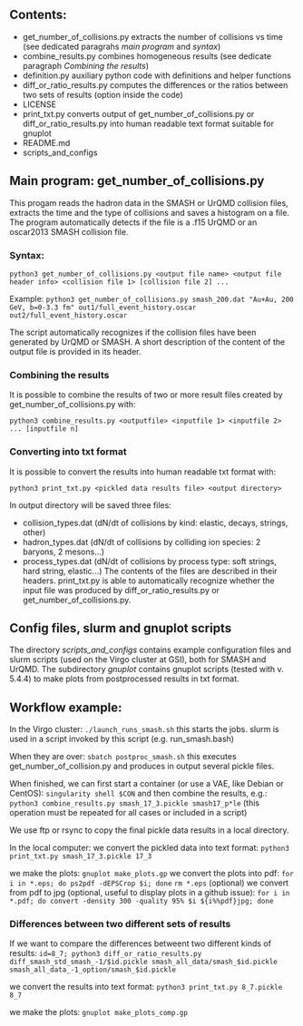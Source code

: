 ## Contents:

- get_number_of_collisions.py extracts the number of collisions vs time (see dedicated paragrahs _main program_ and _syntax_)
- combine_results.py combines homogeneous results (see dedicate paragraph _Combining the results_)
- definition.py auxiliary python code with definitions and helper functions
- diff_or_ratio_results.py computes the differences or the ratios between two sets of results (option inside the code)
- LICENSE
- print_txt.py converts output of get_number_of_collisions.py or diff_or_ratio_results.py into human readable text format suitable for gnuplot
- README.md
- scripts_and_configs


## Main program: get_number_of_collisions.py

This progam reads the hadron data in the SMASH or UrQMD collision files, extracts
the time and the type of collisions and saves a histogram on a file.
The program automatically detects if the file is a .f15 UrQMD or
an oscar2013 SMASH collision file.

### Syntax:

`python3 get_number_of_collisions.py <output file name> <output file header info> <collision file 1> [collision file 2] ...`

Example: `python3 get_number_of_collisions.py smash_200.dat "Au+Au, 200 GeV, b=0-3.3 fm" out1/full_event_history.oscar out2/full_event_history.oscar`

The script automatically recognizes if the collision files have been generated by UrQMD or SMASH.
A short description of the content of the output file is provided in its header.

### Combining the results
It is possible to combine the results of two or more result files created by get_number_of_collisions.py with:

`python3 combine_results.py <outputfile> <inputfile 1> <inputfile 2> ... [inputfile n]`

### Converting into txt format
It is possible to convert the results into human readable txt format with:

`python3 print_txt.py <pickled data results file> <output directory>`

In output directory will be saved three files:
- collision_types.dat (dN/dt of collisions by kind: elastic, decays, strings, other)
- hadron_types.dat (dN/dt of collisions by colliding ion species: 2 baryons, 2 mesons...)
- process_types.dat (dN/dt of collisions by process type: soft strings, hard string, elastic...)
The contents of the files are described in their headers.
print_txt.py is able to automatically recognize whether the input file was produced by diff_or_ratio_results.py or get_number_of_collisions.py.

## Config files, slurm and gnuplot scripts

The directory *scripts_and_configs* contains example configuration files and slurm scripts (used on the Virgo cluster at GSI),
both for SMASH and UrQMD. The subdirectory _gnuplot_ contains gnuplot scripts (tested with v. 5.4.4) to make plots from postprocessed results in txt format.

## Workflow example:

In the Virgo cluster:
`./launch_runs_smash.sh`
this starts the jobs. slurm is used in a script invoked by this script (e.g. run_smash.bash)

When they are over:
`sbatch postproc_smash.sh`
this executes get_number_of_collision.py and produces in output several pickle files.

When finished, we can first start a container (or use a VAE, like Debian or CentOS):
`singularity shell $CON`
and then combine the results, e.g.:
`python3 combine_results.py smash_17_3.pickle smash17_p*le`
(this operation must be repeated for all cases or included in a script)

We use ftp or rsync to copy the final pickle data results in a local directory.

In the local computer:
we convert the pickled data into text format:
`python3 print_txt.py smash_17_3.pickle 17_3`

we make the plots:
`gnuplot make_plots.gp`
we convert the plots into pdf:
`for i in *.eps; do ps2pdf -dEPSCrop $i; done`
`rm *.eps` (optional)
we convert from pdf to jpg (optional, useful to display plots in a github issue):
`for i in *.pdf; do convert -density 300 -quality 95% $i ${i%%pdf}jpg; done`

### Differences between two different sets of results

If we want to compare the differences betweent two different kinds of results:
`id=8_7; python3 diff_or_ratio_results.py diff_smash_std_smash_-1/$id.pickle smash_all_data/smash_$id.pickle smash_all_data_-1_option/smash_$id.pickle`

we convert the results into text format:
`python3 print_txt.py 8_7.pickle 8_7`

we make the plots:
`gnuplot make_plots_comp.gp`
